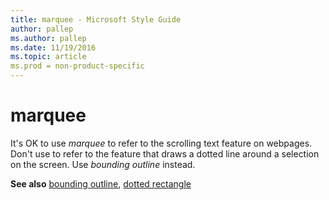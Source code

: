 ```yaml
---
title: marquee - Microsoft Style Guide
author: pallep
ms.author: pallep
ms.date: 11/19/2016
ms.topic: article
ms.prod = non-product-specific
---
```


# marquee

It's OK to use *marquee*
to refer to the scrolling text feature on webpages. Don't use to refer
to the feature that draws a dotted line around a selection on the
screen. Use *bounding outline* instead.

**See also** [bounding outline](/style-guide/a-z-word-list-term-collections/b/bounding-outline), [dotted rectangle](/style-guide/a-z-word-list-term-collections/d/dotted-rectangle)
